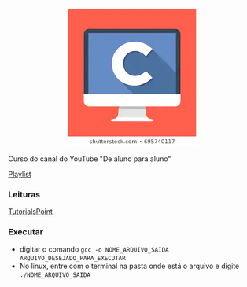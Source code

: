 <p align="center">
<img src="./c-wall.webp"/>
</p>
Curso do canal do YouTube "De aluno para aluno"

[Playlist](https://www.youtube.com/watch?v=-blEJcgMH_U&list=PLa75BYTPDNKZWYypgOFEsX3H2Mg-SzuLW&index=2)

### Leituras

[TutorialsPoint](https://www.tutorialspoint.com/cprogramming/index.htm)

### Executar

- digitar o comando `gcc -o NOME_ARQUIVO_SAIDA ARQUIVO_DESEJADO_PARA_EXECUTAR `
- No linux, entre com o terminal na pasta onde está o arquivo e digite `./NOME_ARQUIVO_SAIDA`